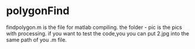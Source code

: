 # polygonFind
findpolygon.m is the file for matlab compiling.
the folder - pic is the pics with processing.
if you want to test the code,you you can put 2.jpg into the same path of you .m file.